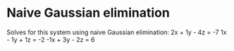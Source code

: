 # Naive Gaussian elimination

Solves for this system using naive Gaussian elimination:
 2x + 1y - 4z = -7
 1x - 1y + 1z = -2
-1x + 3y - 2z =  6